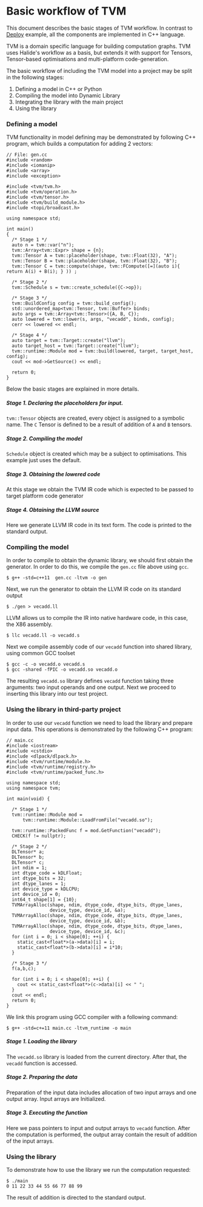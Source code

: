 
Basic workflow of TVM
=====================

This document describes the basic stages of TVM workflow. In contrast to
[Deploy](https://docs.tvm.ai/deploy/cpp_deploy.html) example, all the
components are implemented in C++ language.

TVM is a domain specific language for building computation graphs.
TVM uses Halide's workflow as a basis, but extends it with support for Tensors,
Tensor-based optimisations and multi-platform code-generation.

The basic workflow of including the TVM model into a project may be split in the
following stages:

 1. Defining a model in C++ or Python
 2. Compiling the model into Dynamic Library
 3. Integrating the library with the main project
 4. Using the library

### Defining a model

TVM functionality in model defining may be demonstrated by following C++ program, which
builds a computation for adding 2 vectors:

    // File: gen.cc
    #include <random>
    #include <iomanip>
    #include <array>
    #include <exception>

    #include <tvm/tvm.h>
    #include <tvm/operation.h>
    #include <tvm/tensor.h>
    #include <tvm/build_module.h>
    #include <topi/broadcast.h>

    using namespace std;

    int main()
    {
      /* Stage 1 */
      auto n = tvm::var("n");
      tvm::Array<tvm::Expr> shape = {n};
      tvm::Tensor A = tvm::placeholder(shape, tvm::Float(32), "A");
      tvm::Tensor B = tvm::placeholder(shape, tvm::Float(32), "B");
      tvm::Tensor C = tvm::compute(shape, tvm::FCompute([=](auto i){ return A(i) + B(i); } )) ;

      /* Stage 2 */
      tvm::Schedule s = tvm::create_schedule({C->op});

      /* Stage 3 */
      tvm::BuildConfig config = tvm::build_config();
      std::unordered_map<tvm::Tensor, tvm::Buffer> binds;
      auto args = tvm::Array<tvm::Tensor>({A, B, C});
      auto lowered = tvm::lower(s, args, "vecadd", binds, config);
      cerr << lowered << endl;

      /* Stage 4 */
      auto target = tvm::Target::create("llvm");
      auto target_host = tvm::Target::create("llvm");
      tvm::runtime::Module mod = tvm::build(lowered, target, target_host, config);
      cout << mod->GetSource() << endl;

      return 0;
    }

Below the basic stages are explained in more details.

##### Stage 1. Declaring the placeholders for input.

`tvm::Tensor` objects are created, every object is assigned to a symbolic name.
The `C` Tensor is defined to be a result of addition of `A` and `B` tensors.

##### Stage 2. Compiling the model

`Schedule` object is created which may be a subject to optimisations. This
example just uses the default.

##### Stage 3. Obtaining the lowered code

At this stage we obtain the TVM IR code which is expected to be passed to
target platform code generator

##### Stage 4. Obtaining the LLVM source

Here we generate LLVM IR code in its text form. The code is printed to the
standard output.

### Compiling the model

In order to compile to obtain the dynamic library, we should first obtain the
generator. In order to do this, we compile the `gen.cc` file above using `gcc`.

    $ g++ -std=c++11  gen.cc -ltvm -o gen

Next, we run the generator to obtain the LLVM IR code on its standard output

    $ ./gen > vecadd.ll

LLVM allows us to compile the IR into native hardware code, in this case, the
X86 assembly.

    $ llc vecadd.ll -o vecadd.s

Next we compile assembly code of our `vecadd` function into shared library,
using common GCC toolset

    $ gcc -c -o vecadd.o vecadd.s
    $ gcc -shared -fPIC -o vecadd.so vecadd.o

The resulting `vecadd.so` library defines `vecadd` function taking three
arguments: two input operands and one output. Next we proceed to inserting this
library into our test project.

### Using the library in third-party project


In order to use our `vecadd` function we need to load the library and prepare
input data. This operations is demonstrated by the following C++ program:


    // main.cc
    #include <iostream>
    #include <cstdio>
    #include <dlpack/dlpack.h>
    #include <tvm/runtime/module.h>
    #include <tvm/runtime/registry.h>
    #include <tvm/runtime/packed_func.h>

    using namespace std;
    using namespace tvm;

    int main(void) {

      /* Stage 1 */
      tvm::runtime::Module mod =
          tvm::runtime::Module::LoadFromFile("vecadd.so");

      tvm::runtime::PackedFunc f = mod.GetFunction("vecadd");
      CHECK(f != nullptr);

      /* Stage 2 */
      DLTensor* a;
      DLTensor* b;
      DLTensor* c;
      int ndim = 1;
      int dtype_code = kDLFloat;
      int dtype_bits = 32;
      int dtype_lanes = 1;
      int device_type = kDLCPU;
      int device_id = 0;
      int64_t shape[1] = {10};
      TVMArrayAlloc(shape, ndim, dtype_code, dtype_bits, dtype_lanes,
                    device_type, device_id, &a);
      TVMArrayAlloc(shape, ndim, dtype_code, dtype_bits, dtype_lanes,
                    device_type, device_id, &b);
      TVMArrayAlloc(shape, ndim, dtype_code, dtype_bits, dtype_lanes,
                    device_type, device_id, &c);
      for (int i = 0; i < shape[0]; ++i) {
        static_cast<float*>(a->data)[i] = i;
        static_cast<float*>(b->data)[i] = i*10;
      }

      /* Stage 3 */
      f(a,b,c);

      for (int i = 0; i < shape[0]; ++i) {
        cout << static_cast<float*>(c->data)[i] << " ";
      }
      cout << endl;
      return 0;
    }


We link this program using GCC compiler with a following command:

    $ g++ -std=c+=11 main.cc -ltvm_runtime -o main

##### Stage 1. Loading the library

The `vecadd.so` library is loaded from the current directory. After that, the
`vecadd` function is accessed.

##### Stage 2. Preparing the data

Preparation of the input data includes allocation of two input arrays and one
output array. Input arrays are Initialized.

##### Stage 3. Executing the function

Here we pass pointers to input and output arrays to `vecadd` function. After
the computation is performed, the output array contain the result of addition
of the input arrays.


### Using the library

To demonstrate how to use the library we run the computation requested:

    $ ./main
    0 11 22 33 44 55 66 77 88 99

The result of addition is directed to the standard output.


